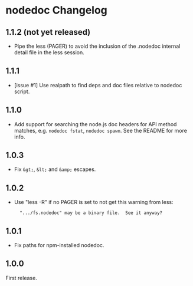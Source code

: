 # nodedoc Changelog

## 1.1.2 (not yet released)

- Pipe the less (PAGER) to avoid the inclusion of the .nodedoc internal detail
  file in the less session.


## 1.1.1

- [issue #1] Use realpath to find deps and doc files relative to nodedoc
  script.


## 1.1.0

- Add support for searching the node.js doc headers for API method matches,
  e.g. `nodedoc fstat`, `nodedoc spawn`. See the README for more info.


## 1.0.3

- Fix `&gt;`, `&lt;` and `&amp;` escapes.


## 1.0.2

- Use "less -R" if no PAGER is set to not get this warning from less:

        ".../fs.nodedoc" may be a binary file.  See it anyway?


## 1.0.1

- Fix paths for npm-installed nodedoc.


## 1.0.0

First release.

